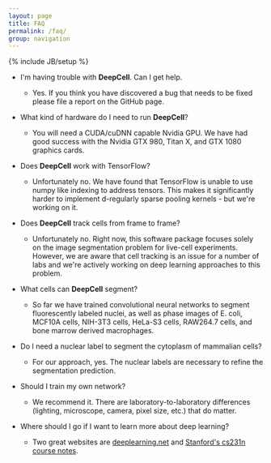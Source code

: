 ```yaml
---
layout: page
title: FAQ
permalink: /faq/
group: navigation
---
```


{% include JB/setup %}

- I'm having trouble with __DeepCell__. Can I get help.
	- Yes. If you think you have discovered a bug that needs to be fixed please file a report on the GitHub page. 

- What kind of hardware do I need to run __DeepCell__?
	- You will need a CUDA/cuDNN capable Nvidia GPU. We have had good success with the Nvidia GTX 980, Titan X, and GTX 1080 graphics cards.

- Does __DeepCell__ work with TensorFlow?
	- Unfortunately no. We have found that TensorFlow is unable to use numpy like indexing to address tensors. This makes it significantly harder to implement d-regularly sparse pooling kernels - but we're working on it.

- Does __DeepCell__ track cells from frame to frame?
	- Unfortunately no. Right now, this software package focuses solely on the image segmentation problem for live-cell experiments. However, we are aware that cell tracking is an issue for a number of labs and we're actively working on deep learning approaches to this problem.

- What cells can __DeepCell__ segment?
	- So far we have trained convolutional neural networks to segment fluorescently labeled nuclei, as well as phase images of E. coli, MCF10A cells, NIH-3T3 cells, HeLa-S3 cells, RAW264.7 cells, and bone marrow derived macrophages.

- Do I need a nuclear label to segment the cytoplasm of mammalian cells?
	- For our approach, yes. The nuclear labels are necessary to refine the segmentation prediction. 

- Should I train my own network?
	- We recommend it. There are laboratory-to-laboratory differences (lighting, microscope, camera, pixel size, etc.) that do matter.

- Where should I go if I want to learn more about deep learning?
	- Two great websites are [deeplearning.net](http://www.deeplearning.net) and [Stanford's cs231n course notes](http://cs231n.stanford.edu/).
